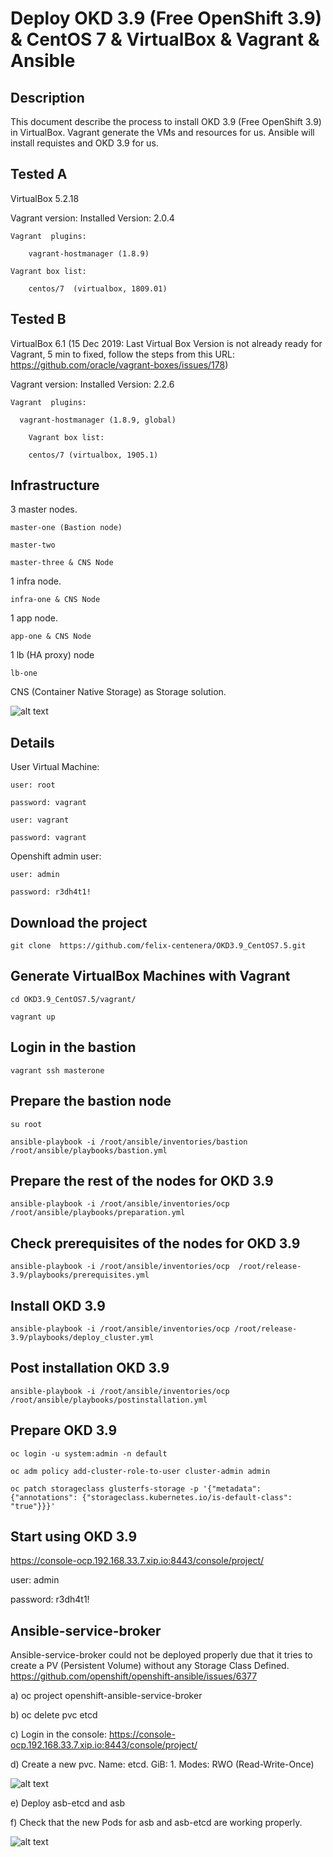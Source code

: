 Deploy OKD 3.9  (Free OpenShift 3.9)  & CentOS 7 & VirtualBox & Vagrant & Ansible
========================================

Description
--------------------------------
This document describe the process to install OKD 3.9 (Free OpenShift 3.9) in VirtualBox. Vagrant generate the VMs and resources for us. Ansible will install requistes and OKD 3.9 for us.


Tested A
--------------------------------
VirtualBox 5.2.18

Vagrant version: Installed Version: 2.0.4

    Vagrant  plugins:

        vagrant-hostmanager (1.8.9)

    Vagrant box list:

        centos/7  (virtualbox, 1809.01)

Tested  B
-------------------------------
VirtualBox 6.1 (15 Dec 2019: Last Virtual Box Version is not already ready for Vagrant, 5 min to fixed, follow the steps from this URL: https://github.com/oracle/vagrant-boxes/issues/178)

Vagrant version: Installed Version: 2.2.6

    Vagrant  plugins:

      vagrant-hostmanager (1.8.9, global)

        Vagrant box list:

        centos/7 (virtualbox, 1905.1)
        

Infrastructure
--------------------------------
3 master nodes.

    master-one (Bastion node)

    master-two

    master-three & CNS Node

1 infra node.

    infra-one & CNS Node

1 app node.

    app-one & CNS Node

1 lb (HA proxy) node

    lb-one

CNS (Container Native Storage) as Storage solution.


![alt text](https://github.com/felix-centenera/OKD3.9_CentOS7.5/blob/master/img/Infraestruture.png)


Details
--------
User Virtual Machine:

    user: root

    password: vagrant

    user: vagrant

    password: vagrant

Openshift admin user:

    user: admin

    password: r3dh4t1!


Download the project
-----------------------------------------
```
git clone  https://github.com/felix-centenera/OKD3.9_CentOS7.5.git
```
Generate VirtualBox Machines with Vagrant
-----------------------------------------
```
cd OKD3.9_CentOS7.5/vagrant/

vagrant up
```
Login in the bastion
-----------------------------------------
```
vagrant ssh masterone
```
Prepare the bastion node
-----------------------------------------
```
su root

ansible-playbook -i /root/ansible/inventories/bastion /root/ansible/playbooks/bastion.yml
```

Prepare the rest of the nodes for OKD 3.9
-----------------------------------------
```
ansible-playbook -i /root/ansible/inventories/ocp /root/ansible/playbooks/preparation.yml
```
Check prerequisites of the nodes for OKD 3.9
--------------------------------------------
```
ansible-playbook -i /root/ansible/inventories/ocp  /root/release-3.9/playbooks/prerequisites.yml
```
Install OKD 3.9
--------------------------------------------
```
ansible-playbook -i /root/ansible/inventories/ocp /root/release-3.9/playbooks/deploy_cluster.yml
```

Post installation OKD 3.9
-----------------------------------------

```
ansible-playbook -i /root/ansible/inventories/ocp /root/ansible/playbooks/postinstallation.yml
```

Prepare OKD 3.9
-----------------------------------------
```
oc login -u system:admin -n default

oc adm policy add-cluster-role-to-user cluster-admin admin

oc patch storageclass glusterfs-storage -p '{"metadata": {"annotations": {"storageclass.kubernetes.io/is-default-class": "true"}}}'
```

Start using OKD 3.9
-----------------------------------------
https://console-ocp.192.168.33.7.xip.io:8443/console/project/

user: admin

password: r3dh4t1!


Ansible-service-broker
-----------------------------------------

Ansible-service-broker could not be deployed properly due that it tries to create a PV (Persistent Volume) without any Storage Class Defined.  https://github.com/openshift/openshift-ansible/issues/6377

a) oc project openshift-ansible-service-broker

b) oc delete pvc etcd

c) Login in the console: https://console-ocp.192.168.33.7.xip.io:8443/console/project/

d) Create a new pvc. Name: etcd. GiB: 1. Modes: RWO (Read-Write-Once)

![alt text](https://github.com/felix-centenera/OKD3.9_CentOS7.5/blob/master/img/createnewpvc.png)

e) Deploy asb-etcd and asb

f) Check that the new Pods for asb and asb-etcd are working properly.

![alt text](https://github.com/felix-centenera/OKD3.9_CentOS7.5/blob/master/img/checkpods.png)
